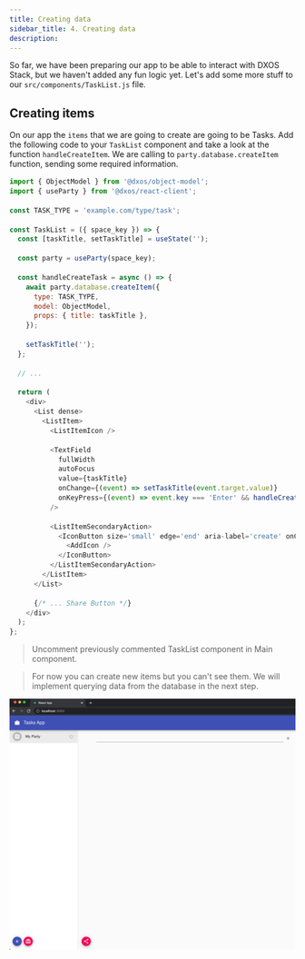 ```yaml
---
title: Creating data
sidebar_title: 4. Creating data
description: 
---
```


So far, we have been preparing our app to be able to interact with DXOS Stack, but we haven't added any fun logic yet. 
Let's add some more stuff to our `src/components/TaskList.js` file.

## Creating items

On our app the `items` that we are going to create are going to be Tasks. 
Add the following code to your `TaskList` component and take a look at the function `handleCreateItem`. We are calling to `party.database.createItem` function, sending some required information.

```jsx:title=src/components/TaskList.js
import { ObjectModel } from '@dxos/object-model';
import { useParty } from '@dxos/react-client';

const TASK_TYPE = 'example.com/type/task';

const TaskList = ({ space_key }) => {
  const [taskTitle, setTaskTitle] = useState('');

  const party = useParty(space_key);

  const handleCreateTask = async () => {
    await party.database.createItem({
      type: TASK_TYPE,
      model: ObjectModel,
      props: { title: taskTitle },
    });

    setTaskTitle('');
  };

  // ...

  return (
    <div>
      <List dense>
        <ListItem>
          <ListItemIcon />

          <TextField
            fullWidth
            autoFocus
            value={taskTitle}
            onChange={(event) => setTaskTitle(event.target.value)}
            onKeyPress={(event) => event.key === 'Enter' && handleCreateTask()}
          />

          <ListItemSecondaryAction>
            <IconButton size='small' edge='end' aria-label='create' onClick={handleCreateTask}>
              <AddIcon />
            </IconButton>
          </ListItemSecondaryAction>
        </ListItem>
      </List>

      {/* ... Share Button */}
    </div>
  );
};
```

> Uncomment previously commented TaskList component in Main component.

> For now you can create new items but you can't see them. We will implement querying data from the database in the next step.

![data](images/data-02.png)
